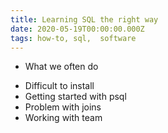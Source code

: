 ```yaml
---
title: Learning SQL the right way
date: 2020-05-19T00:00:00.000Z
tags: how-to, sql,  software
---
```


* What we often do
- Difficult to install 
- Getting started with psql
- Problem with joins
- Working with team


